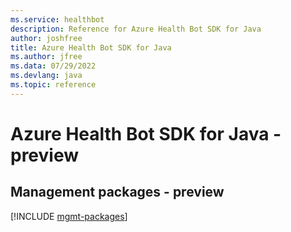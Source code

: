 ```yaml
---
ms.service: healthbot
description: Reference for Azure Health Bot SDK for Java
author: joshfree
title: Azure Health Bot SDK for Java
ms.author: jfree
ms.data: 07/29/2022
ms.devlang: java
ms.topic: reference
---
```

# Azure Health Bot SDK for Java - preview

## Management packages - preview
[!INCLUDE [mgmt-packages](health-bot-mgmt-index.md)]